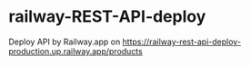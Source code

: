 # railway-REST-API-deploy

Deploy API by Railway.app 
on https://railway-rest-api-deploy-production.up.railway.app/products

